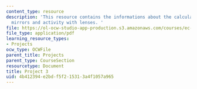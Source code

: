 ```yaml
---
content_type: resource
description: 'This resource contains the informations about the calculator, eyeglasses,
  mirrors and activity with lenses. '
file: https://ol-ocw-studio-app-production.s3.amazonaws.com/courses/ec-050-recreate-experiments-from-history-inform-the-future-from-the-past-galileo-january-iap-2010/4b412394e2bdf5f215313a4f1057a965_MITEC_050IAP10_pro03.pdf
file_type: application/pdf
learning_resource_types:
- Projects
ocw_type: OCWFile
parent_title: Projects
parent_type: CourseSection
resourcetype: Document
title: Project 3
uid: 4b412394-e2bd-f5f2-1531-3a4f1057a965
---
```


